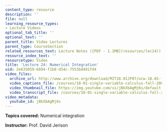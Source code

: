 ```yaml
---
content_type: resource
description: ''
file: null
learning_resource_types:
- Lecture Videos
optional_tab_title: ''
optional_text: ''
parent_title: Video Lectures
parent_type: CourseSection
related_resources_text: Lecture Notes ([PDF - 1.1MB](resources/lec24))
resource_index_text: ''
resourcetype: Video
title: 'Lecture 24: Numerical Integration'
uid: 2e635059-6694-f1b8-d54c-7553bd491fd4
video_files:
  archive_url: http://www.archive.org/download/MIT18.01JF07/ocw-18.01-f07-lec24_300k.mp4
  video_captions_file: /courses/18-01-single-variable-calculus-fall-2006/e08c762ec42c599b81574ce39c6d7333_jBkXbAgMj6s.vtt
  video_thumbnail_file: https://img.youtube.com/vi/jBkXbAgMj6s/default.jpg
  video_transcript_file: /courses/18-01-single-variable-calculus-fall-2006/9ce321dcca02e5149118e32b566aff44_jBkXbAgMj6s.pdf
video_metadata:
  youtube_id: jBkXbAgMj6s
---
```


**Topics covered:** Numerical integration

**Instructor:** Prof. David Jerison